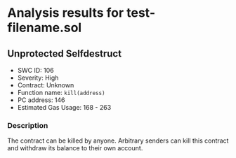 # Analysis results for test-filename.sol

## Unprotected Selfdestruct
- SWC ID: 106
- Severity: High
- Contract: Unknown
- Function name: `kill(address)`
- PC address: 146
- Estimated Gas Usage: 168 - 263

### Description

The contract can be killed by anyone.
Arbitrary senders can kill this contract and withdraw its balance to their own account.
